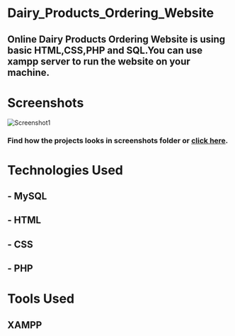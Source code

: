 # Dairy_Products_Ordering_Website
## Online Dairy Products Ordering Website is using basic HTML,CSS,PHP and SQL.You can use xampp server to run the website on your machine.

# Screenshots

![Screenshot1](https://user-images.githubusercontent.com/60010940/148631378-32def098-0d48-4d65-bf1b-a37df430c535.png)
### Find how the projects looks in screenshots folder or [click here]().
# Technologies Used
## - MySQL
## - HTML
## - CSS
## - PHP
# Tools Used
## XAMPP

